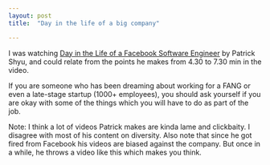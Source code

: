 ```yaml
---
layout: post
title:  "Day in the life of a big company"

---
```


I was watching [Day in the Life of a Facebook Software Engineer](https://www.youtube.com/watch?v=-brF6SUXbns) by Patrick Shyu, and could relate from the points he makes from 4.30 to 7.30 min in the video.

If you are someone who has been dreaming about working for a FANG or even a late-stage startup (1000+ employees), you should ask yourself if you are okay with some of the things which you will have to do as part of the job.

Note: I think a lot of videos Patrick makes are kinda lame and clickbaity. I disagree with most of his content on diversity. Also note that since he got fired from Facebook his videos are biased against the company. But once in a while, he throws a video like this which makes you think.
